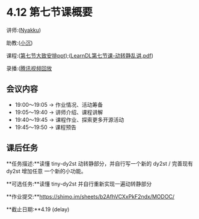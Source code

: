 # 4.12 第七节课概要

讲师:([Nyakku](https://github.com/ShigureLab))

助教:([小沉](https://github.com/xiaodeme-aha))

课程:([第七节大致安排ppt](https://github.com/sunzhongkai588/LearnDL/blob/main/授课材料/LearnDL第七节课.pdf));([LearnDL第七节课-动转静乱讲.pdf](https://github.com/sunzhongkai588/LearnDL/blob/main/授课材料/LearnDL第七节课-动转静乱讲.pdf))

录播:([腾讯视频回放](https://meeting.tencent.com/user-center/shared-record-info?id=c6d62ab0-b4c8-48b7-937d-62141cd34570&form=-1&click_source_for_middle_login=2&app_lang=zh-cn,zh-cn&app_version=3.15.6.427&app_sdk_id=1410001423&app_publish_channel=CNAppStore&os_version=13.2.1&os_name=Mac&c_district=0&app_instance_id=2)

## 会议内容

*  19:00～19:05 -> 作业情况、活动筹备
*  19:05～19:40 -> 讲师介绍、课程讲解
*  19:40～19:45 -> 课程作业、探索更多开源活动
*  19:45～19:50 -> 课程预告

## 课后任务

**任务描述:**读懂 tiny-dy2st 动转静部分，并自行写一个新的 dy2st / 完善现有 dy2st 增加任意 一个新的小功能。

**可选任务:**读懂 tiny-dy2st 并自行重新实现一遍动转静部分

**作业提交:**https://shimo.im/sheets/b2AfhVCXxPkF2ndx/MODOC/

**截止日期:**4.19 (delay)

